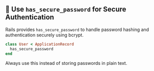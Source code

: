 ## 🔐 Use `has_secure_password` for Secure Authentication

Rails provides `has_secure_password` to handle password hashing and authentication securely using bcrypt.

```ruby
class User < ApplicationRecord
  has_secure_password
end
```

Always use this instead of storing passwords in plain text.